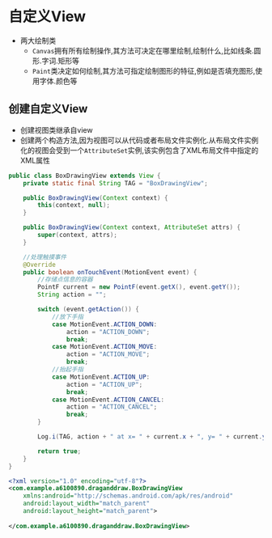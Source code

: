 # 自定义View

* 两大绘制类
    * `Canvas`拥有所有绘制操作,其方法可决定在哪里绘制,绘制什么,比如线条.圆形.字词.矩形等
    * `Paint`类决定如何绘制,其方法可指定绘制图形的特征,例如是否填充图形,使用字体.颜色等

## 创建自定义View

* 创建视图类继承自view
* 创建两个构造方法,因为视图可以从代码或者布局文件实例化.从布局文件实例化的视图会受到一个`AttributeSet`实例,该实例包含了XML布局文件中指定的XML属性


```java
public class BoxDrawingView extends View {
    private static final String TAG = "BoxDrawingView";

    public BoxDrawingView(Context context) {
        this(context, null);
    }

    public BoxDrawingView(Context context, AttributeSet attrs) {
        super(context, attrs);
    }

    //处理触摸事件
    @Override
    public boolean onTouchEvent(MotionEvent event) {
        //存储点信息的容器
        PointF current = new PointF(event.getX(), event.getY());
        String action = "";

        switch (event.getAction()) {
            //放下手指
            case MotionEvent.ACTION_DOWN:
                action = "ACTION_DOWN";
                break;
            case MotionEvent.ACTION_MOVE:
                action = "ACTION_MOVE";
                break;
            //抬起手指
            case MotionEvent.ACTION_UP:
                action = "ACTION_UP";
                break;
            case MotionEvent.ACTION_CANCEL:
                action = "ACTION_CANCEL";
                break;
        }

        Log.i(TAG, action + " at x= " + current.x + ", y= " + current.y);

        return true;
    }
}

```

```xml
<?xml version="1.0" encoding="utf-8"?>
<com.example.a6100890.draganddraw.BoxDrawingView
    xmlns:android="http://schemas.android.com/apk/res/android"
    android:layout_width="match_parent"
    android:layout_height="match_parent">
    
</com.example.a6100890.draganddraw.BoxDrawingView>

```
